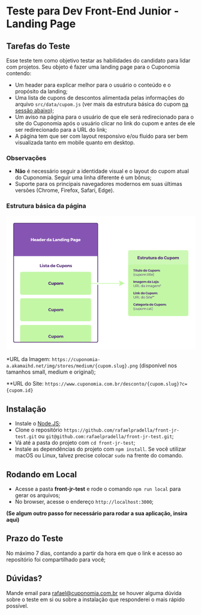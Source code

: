 # Teste para Dev Front-End Junior - Landing Page
## Tarefas do Teste
Esse teste tem como objetivo testar as habilidades do candidato para lidar com projetos. 
Seu objeto é fazer uma landing page para o Cuponomia contendo:

* Um header para explicar melhor para o usuário o conteúdo e o propósito da landing;
* Uma lista de cupons de descontos alimentada pelas informações do arquivo `src/data/cupom.js` (ver mais da estrutura básica do cupom [na sessão abaixo](#estrutura-básica-da-página));
* Um aviso na página para o usuário de que ele será redirecionado para o site do Cuponomia após o usuário clicar no link do cupom e antes de ele ser redirecionado para a URL do link;
* A página tem que ser com layout responsivo e/ou fluido para ser bem visualizada tanto em mobile quanto em desktop.

### Observações
* **Não** é necessário seguir a identidade visual e o layout do cupom atual do Cuponomia. Seguir uma linha diferente é um bônus;
* Suporte para os principais navegadores modernos em suas últimas versões (Chrome, Firefox, Safari, Edge).

### Estrutura básica da página
![alt text](docs/esquema_teste.png)

*URL da Imagem: `https://cuponomia-a.akamaihd.net/img/stores/medium/{cupom.slug}.png` (disponível nos tamanhos small, medium e original);

**URL do Site: `https://www.cuponomia.com.br/desconto/{cupom.slug}?c={cupom.id}`

##  Instalação
* Instale o [Node.JS](https://nodejs.org/en/);
* Clone o repositório `https://github.com/rafaelpradella/front-jr-test.git` ou `git@github.com:rafaelpradella/front-jr-test.git`;
* Vá até a pasta do projeto com `cd front-jr-test`;
* Instale as dependências do projeto com `npm install`. Se você utilizar macOS ou Linux, talvez precise colocar `sudo` na frente do comando.

## Rodando em Local
* Acesse a pasta **front-jr-test** e rode o comando `npm run local` para gerar os arquivos;
* No browser, acesse o endereço `http://localhost:3000`;

**(Se algum outro passo for necessário para rodar a sua aplicação, insira aqui)**

## Prazo do Teste
No máximo 7 dias, contando a partir da hora em que o link e acesso ao repositório foi compartilhado para você;

## Dúvidas?
Mande email para <rafael@cuponomia.com.br> se houver alguma dúvida sobre o teste em si ou sobre a instalação que responderei o mais rápido possível.
